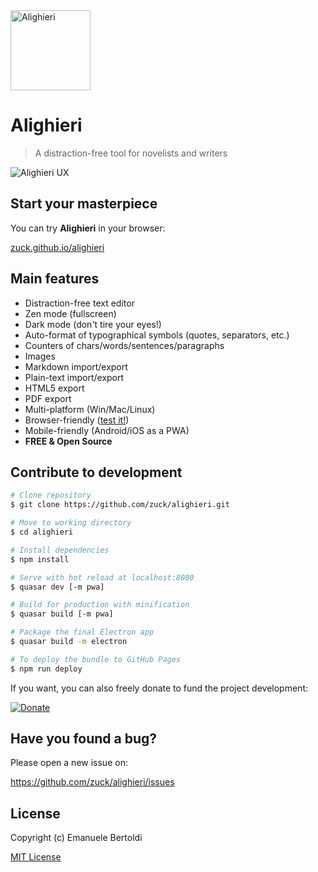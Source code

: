 <img src="https://cdn.jsdelivr.net/gh/zuck/alighieri@HEAD/art/logo.svg" alt="Alighieri" width="128"/>

# Alighieri

> A distraction-free tool for novelists and writers

![Alighieri UX](https://cdn.jsdelivr.net/gh/zuck/alighieri@HEAD/art/screenshot.png)

## Start your masterpiece

You can try **Alighieri** in your browser:

[zuck.github.io/alighieri](https://zuck.github.io/alighieri)

## Main features

- Distraction-free text editor
- Zen mode (fullscreen)
- Dark mode (don't tire your eyes!)
- Auto-format of typographical symbols (quotes, separators, etc.)
- Counters of chars/words/sentences/paragraphs
- Images
- Markdown import/export
- Plain-text import/export
- HTML5 export
- PDF export
- Multi-platform (Win/Mac/Linux)
- Browser-friendly ([test it!](https://zuck.github.io/alighieri/))
- Mobile-friendly (Android/iOS as a PWA)
- **FREE & Open Source**

## Contribute to development

```bash
# Clone repository
$ git clone https://github.com/zuck/alighieri.git

# Move to working directory
$ cd alighieri

# Install dependencies
$ npm install

# Serve with hot reload at localhost:8080
$ quasar dev [-m pwa]

# Build for production with minification
$ quasar build [-m pwa]

# Package the final Electron app
$ quasar build -m electron

# To deploy the bundle to GitHub Pages
$ npm run deploy
```

If you want, you can also freely donate to fund the project development:

[![Donate](https://www.paypalobjects.com/en_US/i/btn/btn_donate_SM.gif)](https://paypal.me/EBertoldi)

## Have you found a bug?

Please open a new issue on:

https://github.com/zuck/alighieri/issues

## License

Copyright (c) Emanuele Bertoldi

[MIT License](http://en.wikipedia.org/wiki/MIT_License)
